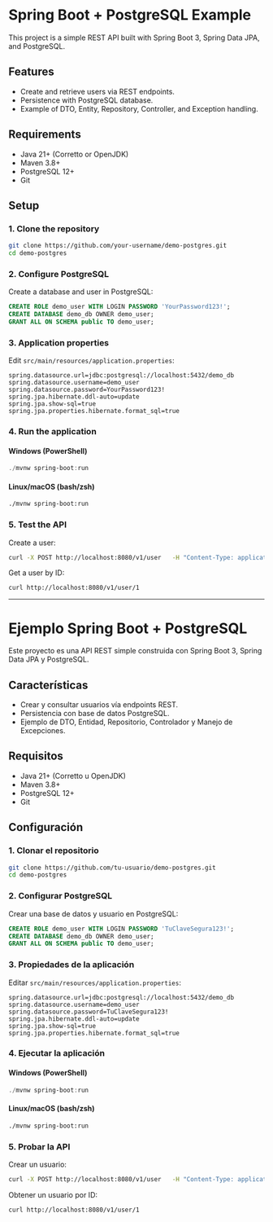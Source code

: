 # Spring Boot + PostgreSQL Example

This project is a simple REST API built with Spring Boot 3, Spring Data JPA, and PostgreSQL.

## Features
- Create and retrieve users via REST endpoints.
- Persistence with PostgreSQL database.
- Example of DTO, Entity, Repository, Controller, and Exception handling.

## Requirements
- Java 21+ (Corretto or OpenJDK)
- Maven 3.8+
- PostgreSQL 12+
- Git

## Setup

### 1. Clone the repository
```bash
git clone https://github.com/your-username/demo-postgres.git
cd demo-postgres
```

### 2. Configure PostgreSQL
Create a database and user in PostgreSQL:
```sql
CREATE ROLE demo_user WITH LOGIN PASSWORD 'YourPassword123!';
CREATE DATABASE demo_db OWNER demo_user;
GRANT ALL ON SCHEMA public TO demo_user;
```

### 3. Application properties
Edit `src/main/resources/application.properties`:
```properties
spring.datasource.url=jdbc:postgresql://localhost:5432/demo_db
spring.datasource.username=demo_user
spring.datasource.password=YourPassword123!
spring.jpa.hibernate.ddl-auto=update
spring.jpa.show-sql=true
spring.jpa.properties.hibernate.format_sql=true
```

### 4. Run the application
#### Windows (PowerShell)
```powershell
./mvnw spring-boot:run
```

#### Linux/macOS (bash/zsh)
```bash
./mvnw spring-boot:run
```

### 5. Test the API
Create a user:
```bash
curl -X POST http://localhost:8080/v1/user   -H "Content-Type: application/json"   -d '{"name":"Ada Lovelace","email":"ada@computing.org"}'
```

Get a user by ID:
```bash
curl http://localhost:8080/v1/user/1
```

---

# Ejemplo Spring Boot + PostgreSQL

Este proyecto es una API REST simple construida con Spring Boot 3, Spring Data JPA y PostgreSQL.

## Características
- Crear y consultar usuarios vía endpoints REST.
- Persistencia con base de datos PostgreSQL.
- Ejemplo de DTO, Entidad, Repositorio, Controlador y Manejo de Excepciones.

## Requisitos
- Java 21+ (Corretto u OpenJDK)
- Maven 3.8+
- PostgreSQL 12+
- Git

## Configuración

### 1. Clonar el repositorio
```bash
git clone https://github.com/tu-usuario/demo-postgres.git
cd demo-postgres
```

### 2. Configurar PostgreSQL
Crear una base de datos y usuario en PostgreSQL:
```sql
CREATE ROLE demo_user WITH LOGIN PASSWORD 'TuClaveSegura123!';
CREATE DATABASE demo_db OWNER demo_user;
GRANT ALL ON SCHEMA public TO demo_user;
```

### 3. Propiedades de la aplicación
Editar `src/main/resources/application.properties`:
```properties
spring.datasource.url=jdbc:postgresql://localhost:5432/demo_db
spring.datasource.username=demo_user
spring.datasource.password=TuClaveSegura123!
spring.jpa.hibernate.ddl-auto=update
spring.jpa.show-sql=true
spring.jpa.properties.hibernate.format_sql=true
```

### 4. Ejecutar la aplicación
#### Windows (PowerShell)
```powershell
./mvnw spring-boot:run
```

#### Linux/macOS (bash/zsh)
```bash
./mvnw spring-boot:run
```

### 5. Probar la API
Crear un usuario:
```bash
curl -X POST http://localhost:8080/v1/user   -H "Content-Type: application/json"   -d '{"name":"Ada Lovelace","email":"ada@computing.org"}'
```

Obtener un usuario por ID:
```bash
curl http://localhost:8080/v1/user/1
```
